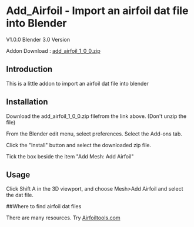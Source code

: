 # Add_Airfoil - Import an airfoil dat file into Blender
   
V1.0.0 Blender 3.0 Version

Addon Download : [add_airfoil_1_0_0.zip](https://github.com/nerk987/add_airfoil/releases/download/v1.0.0/add_airfoil_1_0_0.zip) 

## Introduction
This is a little addon to import an airfoil dat file into blender

## Installation
Download the add_airfoil_1_0_0.zip filefrom the link above. (Don't unzip the file)

From the Blender edit menu, select preferences. Select the Add-ons tab.

Click the "Install" button and select the downloaded zip file.

Tick the box beside the item "Add Mesh: Add Airfoil"

## Usage

Click Shift A in the 3D viewport, and choose Mesh>Add Airfoil and select the dat file.

##Where to find airfoil dat files

There are many resources. Try [Airfoiltools.com](http://www.airfoiltools.com)








 
